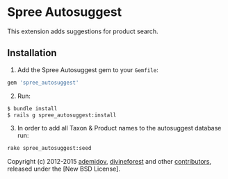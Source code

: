 # Spree Autosuggest

This extension adds suggestions for product search.

## Installation

1. Add the Spree Autosuggest gem to your `Gemfile`:
  ```ruby
  gem 'spree_autosuggest'
  ```

2. Run:
  ```sh
  $ bundle install
  $ rails g spree_autosuggest:install
  ```

3. In order to add all Taxon & Product names to the autosuggest database run:
  ```sh
  rake spree_autosuggest:seed
  ```

Copyright (c) 2012-2015 [ademidov][1], [divineforest][2] and other [contributors][3], released under the [New BSD License].

[1]: https://github.com/ademidov
[2]: https://github.com/divineforest
[3]: https://github.com/evrone/spree_autosuggest/graphs/contributors

